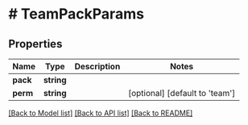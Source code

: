# # TeamPackParams

## Properties

Name | Type | Description | Notes
------------ | ------------- | ------------- | -------------
**pack** | **string** |  |
**perm** | **string** |  | [optional] [default to 'team']

[[Back to Model list]](../../README.md#models) [[Back to API list]](../../README.md#endpoints) [[Back to README]](../../README.md)
